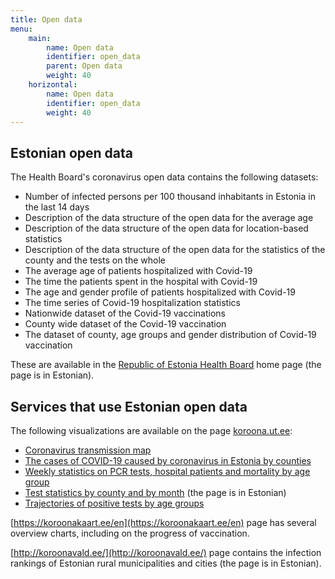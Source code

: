 ```yaml
---
title: Open data
menu:
    main:
        name: Open data
        identifier: open_data
        parent: Open data
        weight: 40
    horizontal:
        name: Open data
        identifier: open_data
        weight: 40
---
```


## Estonian open data

The Health Board's coronavirus open data contains the following datasets:
* Number of infected persons per 100 thousand inhabitants in Estonia in the last 14 days
* Description of the data structure of the open data for the average age
* Description of the data structure of the open data for location-based statistics
* Description of the data structure of the open data for the statistics of the county and the tests on the whole
* The average age of patients hospitalized with Covid-19
* The time the patients spent in the hospital with Covid-19
* The age and gender profile of patients hospitalized with Covid-19
* The time series of Covid-19 hospitalization statistics
* Nationwide dataset of the Covid-19 vaccinations
* County wide dataset of the Covid-19 vaccination
* The dataset of county, age groups and gender distribution of Covid-19 vaccination 

These are available in the [Republic of Estonia Health Board](https://www.terviseamet.ee/et/koroonaviirus/avaandmed) home page (the page is in Estonian).

## Services that use Estonian open data

The following visualizations are available on the page [koroona.ut.ee](https://koroona.ut.ee/?lang=en):
* [Coronavirus transmission map](https://biit.cs.ut.ee/covid/kaart/?lang=en)
* [The cases of COVID-19 caused by coronavirus in Estonia by counties](https://biit.cs.ut.ee/covid/#/trajectories/Estonia?lang=en)
* [Weekly statistics on PCR tests, hospital patients and mortality by age group](https://biit.cs.ut.ee/covid/#/agegroups?lang=en)
* [Test statistics by county and by month](https://biit.cs.ut.ee/covid/#/rahvastik/maakonniti) (the page is in Estonian)
* [Trajectories of positive tests by age groups](https://biit.cs.ut.ee/covid/#/trajectories/agegroups?lang=en)

[https://koroonakaart.ee/en](https://koroonakaart.ee/en) page has several overview charts, including on the progress of vaccination.

[http://koroonavald.ee/](http://koroonavald.ee/) page contains the infection rankings of Estonian rural municipalities and cities (the page is in Estonian).

